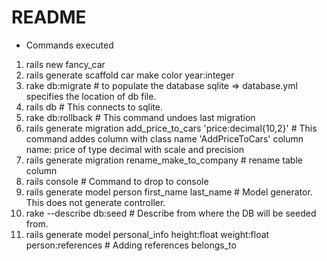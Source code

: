 # README
* Commands executed
1. rails new fancy_car
2. rails generate scaffold car make color year:integer
3. rake db:migrate # to populate the database sqlite => database.yml specifies the location of db file.
4. rails db # This connects to sqlite.
5. rake db:rollback                                                 # This command undoes last migration
6. rails generate migration add_price_to_cars 'price:decimal{10,2}' # This command addes column with class name 'AddPriceToCars' column name: price of type decimal with scale and precision
7. rails generate migration rename_make_to_company                  # rename table column
8. rails console                                                    # Command to drop to console
9. rails generate model person first_name last_name                 # Model generator. This does not generate controller.
10. rake --describe db:seed                                         # Describe from where the DB will be seeded from.
11. rails generate model personal_info height:float weight:float person:references  # Adding references belongs_to
